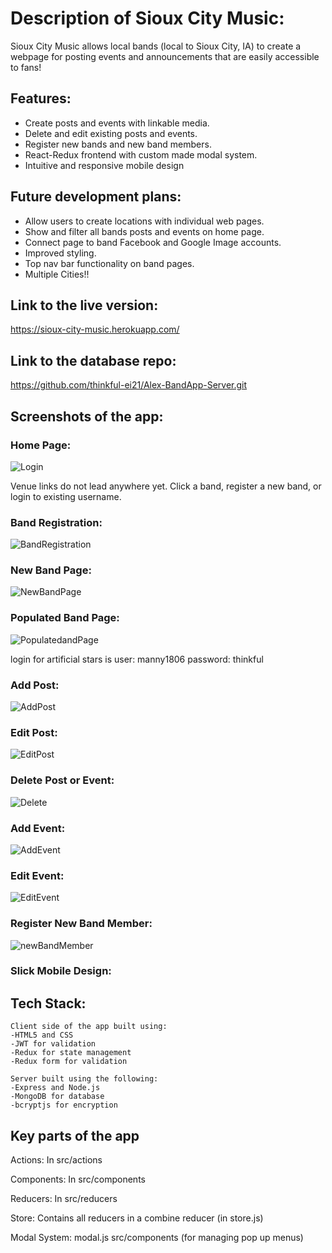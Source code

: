 # Description of Sioux City Music: 

Sioux City Music allows local bands (local to Sioux City, IA) to create a webpage for posting events and announcements that are easily accessible to fans!

## Features:
- Create posts and events with linkable media.
- Delete and edit existing posts and events.
- Register new bands and new band members.
- React-Redux frontend with custom made modal system.
- Intuitive and responsive mobile design

## Future development plans:
- Allow users to create locations with individual web pages.
- Show and filter all bands posts and events on home page.
- Connect page to band Facebook and Google Image accounts.
- Improved styling.
- Top nav bar functionality on band pages.
- Multiple Cities!!

## Link to the live version:

https://sioux-city-music.herokuapp.com/

## Link to the database repo:

https://github.com/thinkful-ei21/Alex-BandApp-Server.git

## Screenshots of the app:

### Home Page:
![Login](src/pics/HomePage.png)

Venue links do not lead anywhere yet. Click a band, register a new band, or login to existing username.

### Band Registration:

![BandRegistration](src/pics/register_new_band.png)


### New Band Page:
![NewBandPage](src/pics/new_band_page.png)

### Populated Band Page:
![PopulatedandPage](src/pics/loaded_band_page.png)

login for artificial stars is user: manny1806 password: thinkful

### Add Post:
![AddPost](src/pics/add_post.png)

### Edit Post:
![EditPost](src/pics/edit_post.png)

### Delete Post or Event:
![Delete](src/pics/delete.png)

### Add Event:
![AddEvent](src/pics/add_event.png)

### Edit Event:
![EditEvent](src/pics/edit_event.png)

### Register New Band Member:
![newBandMember](src/pics/register_new_band_member.png)

### Slick Mobile Design:


## Tech Stack:

    Client side of the app built using: 
    -HTML5 and CSS
    -JWT for validation
    -Redux for state management
    -Redux form for validation

    Server built using the following:
    -Express and Node.js
    -MongoDB for database
    -bcryptjs for encryption

## Key parts of the app

Actions: In src/actions

Components: In src/components

Reducers: In src/reducers

Store: Contains all reducers in a combine reducer (in store.js)

Modal System: modal.js src/components (for managing pop up menus)
